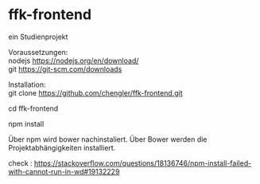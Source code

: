 # ffk-frontend

ein Studienprojekt

Voraussetzungen:</br>
nodejs https://nodejs.org/en/download/ </br>
git https://git-scm.com/downloads </br>

Installation: </br>
git clone https://github.com/chengler/ffk-frontend.git

cd ffk-frontend

npm install

Über npm wird bower nachinstaliert. Über Bower werden die Projektabhängigkeiten installiert.

check :
https://stackoverflow.com/questions/18136746/npm-install-failed-with-cannot-run-in-wd#19132229
